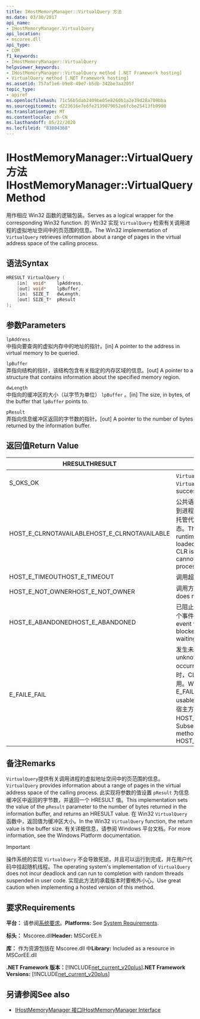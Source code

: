 ```yaml
---
title: IHostMemoryManager::VirtualQuery 方法
ms.date: 03/30/2017
api_name:
- IHostMemoryManager.VirtualQuery
api_location:
- mscoree.dll
api_type:
- COM
f1_keywords:
- IHostMemoryManager::VirtualQuery
helpviewer_keywords:
- IHostMemoryManager::VirtualQuery method [.NET Framework hosting]
- VirtualQuery method [.NET Framework hosting]
ms.assetid: 757af1e6-b9e8-49e7-b5db-342be3aa205f
topic_type:
- apiref
ms.openlocfilehash: 71c56b5dab2409be05e8260b1a2e39d28a709bba
ms.sourcegitcommit: d223616e7e6fe2139079052e6fcbe25413fb9900
ms.translationtype: MT
ms.contentlocale: zh-CN
ms.lasthandoff: 05/22/2020
ms.locfileid: "83804368"
---
```

# <a name="ihostmemorymanagervirtualquery-method"></a><span data-ttu-id="c4d99-102">IHostMemoryManager::VirtualQuery 方法</span><span class="sxs-lookup"><span data-stu-id="c4d99-102">IHostMemoryManager::VirtualQuery Method</span></span>
<span data-ttu-id="c4d99-103">用作相应 Win32 函数的逻辑包装。</span><span class="sxs-lookup"><span data-stu-id="c4d99-103">Serves as a logical wrapper for the corresponding Win32 function.</span></span> <span data-ttu-id="c4d99-104">的 Win32 实现 `VirtualQuery` 检索有关调用进程的虚拟地址空间中的页范围的信息。</span><span class="sxs-lookup"><span data-stu-id="c4d99-104">The Win32 implementation of `VirtualQuery` retrieves information about a range of pages in the virtual address space of the calling process.</span></span>  
  
## <a name="syntax"></a><span data-ttu-id="c4d99-105">语法</span><span class="sxs-lookup"><span data-stu-id="c4d99-105">Syntax</span></span>  
  
```cpp  
HRESULT VirtualQuery (  
    [in]  void*    lpAddress,  
    [out] void*    lpBuffer,  
    [in]  SIZE_T   dwLength,  
    [out] SIZE_T*  pResult  
);  
```  
  
## <a name="parameters"></a><span data-ttu-id="c4d99-106">参数</span><span class="sxs-lookup"><span data-stu-id="c4d99-106">Parameters</span></span>  
 `lpAddress`  
 <span data-ttu-id="c4d99-107">中指向要查询的虚拟内存中的地址的指针。</span><span class="sxs-lookup"><span data-stu-id="c4d99-107">[in] A pointer to the address in virtual memory to be queried.</span></span>  
  
 `lpBuffer`  
 <span data-ttu-id="c4d99-108">弄指向结构的指针，该结构包含有关指定的内存区域的信息。</span><span class="sxs-lookup"><span data-stu-id="c4d99-108">[out] A pointer to a structure that contains information about the specified memory region.</span></span>  
  
 `dwLength`  
 <span data-ttu-id="c4d99-109">中指向的缓冲区的大小（以字节为单位） `lpBuffer` 。</span><span class="sxs-lookup"><span data-stu-id="c4d99-109">[in] The size, in bytes, of the buffer that `lpBuffer` points to.</span></span>  
  
 `pResult`  
 <span data-ttu-id="c4d99-110">弄指向信息缓冲区返回的字节数的指针。</span><span class="sxs-lookup"><span data-stu-id="c4d99-110">[out] A pointer to the number of bytes returned by the information buffer.</span></span>  
  
## <a name="return-value"></a><span data-ttu-id="c4d99-111">返回值</span><span class="sxs-lookup"><span data-stu-id="c4d99-111">Return Value</span></span>  
  
|<span data-ttu-id="c4d99-112">HRESULT</span><span class="sxs-lookup"><span data-stu-id="c4d99-112">HRESULT</span></span>|<span data-ttu-id="c4d99-113">说明</span><span class="sxs-lookup"><span data-stu-id="c4d99-113">Description</span></span>|  
|-------------|-----------------|  
|<span data-ttu-id="c4d99-114">S_OK</span><span class="sxs-lookup"><span data-stu-id="c4d99-114">S_OK</span></span>|<span data-ttu-id="c4d99-115">`VirtualQuery`已成功返回。</span><span class="sxs-lookup"><span data-stu-id="c4d99-115">`VirtualQuery` returned successfully.</span></span>|  
|<span data-ttu-id="c4d99-116">HOST_E_CLRNOTAVAILABLE</span><span class="sxs-lookup"><span data-stu-id="c4d99-116">HOST_E_CLRNOTAVAILABLE</span></span>|<span data-ttu-id="c4d99-117">公共语言运行时（CLR）未加载到进程中，或 CLR 处于无法运行托管代码或成功处理调用的状态。</span><span class="sxs-lookup"><span data-stu-id="c4d99-117">The common language runtime (CLR) has not been loaded into a process, or the CLR is in a state in which it cannot run managed code or process the call successfully.</span></span>|  
|<span data-ttu-id="c4d99-118">HOST_E_TIMEOUT</span><span class="sxs-lookup"><span data-stu-id="c4d99-118">HOST_E_TIMEOUT</span></span>|<span data-ttu-id="c4d99-119">调用超时。</span><span class="sxs-lookup"><span data-stu-id="c4d99-119">The call timed out.</span></span>|  
|<span data-ttu-id="c4d99-120">HOST_E_NOT_OWNER</span><span class="sxs-lookup"><span data-stu-id="c4d99-120">HOST_E_NOT_OWNER</span></span>|<span data-ttu-id="c4d99-121">调用方不拥有该锁。</span><span class="sxs-lookup"><span data-stu-id="c4d99-121">The caller does not own the lock.</span></span>|  
|<span data-ttu-id="c4d99-122">HOST_E_ABANDONED</span><span class="sxs-lookup"><span data-stu-id="c4d99-122">HOST_E_ABANDONED</span></span>|<span data-ttu-id="c4d99-123">已阻止的线程或纤程正在等待某个事件时，该事件被取消。</span><span class="sxs-lookup"><span data-stu-id="c4d99-123">An event was canceled while a blocked thread or fiber was waiting on it.</span></span>|  
|<span data-ttu-id="c4d99-124">E_FAIL</span><span class="sxs-lookup"><span data-stu-id="c4d99-124">E_FAIL</span></span>|<span data-ttu-id="c4d99-125">发生未知的灾难性故障。</span><span class="sxs-lookup"><span data-stu-id="c4d99-125">An unknown catastrophic failure occurred.</span></span> <span data-ttu-id="c4d99-126">当方法返回 E_FAIL 时，CLR 在该进程内将不再可用。</span><span class="sxs-lookup"><span data-stu-id="c4d99-126">When a method returns E_FAIL, the CLR is no longer usable within the process.</span></span> <span data-ttu-id="c4d99-127">对宿主方法的后续调用会返回 HOST_E_CLRNOTAVAILABLE。</span><span class="sxs-lookup"><span data-stu-id="c4d99-127">Subsequent calls to hosting methods return HOST_E_CLRNOTAVAILABLE.</span></span>|  
  
## <a name="remarks"></a><span data-ttu-id="c4d99-128">备注</span><span class="sxs-lookup"><span data-stu-id="c4d99-128">Remarks</span></span>  
 <span data-ttu-id="c4d99-129">`VirtualQuery`提供有关调用进程的虚拟地址空间中的页范围的信息。</span><span class="sxs-lookup"><span data-stu-id="c4d99-129">`VirtualQuery` provides information about a range of pages in the virtual address space of the calling process.</span></span> <span data-ttu-id="c4d99-130">此实现将参数的值设置 `pResult` 为信息缓冲区中返回的字节数，并返回一个 HRESULT 值。</span><span class="sxs-lookup"><span data-stu-id="c4d99-130">This implementation sets the value of the `pResult` parameter to the number of bytes returned in the information buffer, and returns an HRESULT value.</span></span> <span data-ttu-id="c4d99-131">在 Win32 `VirtualQuery` 函数中，返回值为缓冲区大小。</span><span class="sxs-lookup"><span data-stu-id="c4d99-131">In the Win32 `VirtualQuery` function, the return value is the buffer size.</span></span> <span data-ttu-id="c4d99-132">有关详细信息，请参阅 Windows 平台文档。</span><span class="sxs-lookup"><span data-stu-id="c4d99-132">For more information, see the Windows Platform documentation.</span></span>  
  
> [!IMPORTANT]
> <span data-ttu-id="c4d99-133">操作系统的实现 `VirtualQuery` 不会导致死锁，并且可以运行到完成，并在用户代码中挂起随机线程。</span><span class="sxs-lookup"><span data-stu-id="c4d99-133">The operating system's implementation of `VirtualQuery` does not incur deadlock and can run to completion with random threads suspended in user code.</span></span> <span data-ttu-id="c4d99-134">实现此方法的承载版本时要格外小心。</span><span class="sxs-lookup"><span data-stu-id="c4d99-134">Use great caution when implementing a hosted version of this method.</span></span>  
  
## <a name="requirements"></a><span data-ttu-id="c4d99-135">要求</span><span class="sxs-lookup"><span data-stu-id="c4d99-135">Requirements</span></span>  
 <span data-ttu-id="c4d99-136">**平台：** 请参阅[系统要求](../../get-started/system-requirements.md)。</span><span class="sxs-lookup"><span data-stu-id="c4d99-136">**Platforms:** See [System Requirements](../../get-started/system-requirements.md).</span></span>  
  
 <span data-ttu-id="c4d99-137">**标头：** Mscoree.dll</span><span class="sxs-lookup"><span data-stu-id="c4d99-137">**Header:** MSCorEE.h</span></span>  
  
 <span data-ttu-id="c4d99-138">**库：** 作为资源包括在 Mscoree.dll 中</span><span class="sxs-lookup"><span data-stu-id="c4d99-138">**Library:** Included as a resource in MSCorEE.dll</span></span>  
  
 <span data-ttu-id="c4d99-139">**.NET Framework 版本：**[!INCLUDE[net_current_v20plus](../../../../includes/net-current-v20plus-md.md)]</span><span class="sxs-lookup"><span data-stu-id="c4d99-139">**.NET Framework Versions:** [!INCLUDE[net_current_v20plus](../../../../includes/net-current-v20plus-md.md)]</span></span>  
  
## <a name="see-also"></a><span data-ttu-id="c4d99-140">另请参阅</span><span class="sxs-lookup"><span data-stu-id="c4d99-140">See also</span></span>

- [<span data-ttu-id="c4d99-141">IHostMemoryManager 接口</span><span class="sxs-lookup"><span data-stu-id="c4d99-141">IHostMemoryManager Interface</span></span>](ihostmemorymanager-interface.md)
